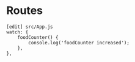 # Routes

```shell
[edit] src/App.js
watch: {
    foodCounter() {
        console.log('foodCounter increased');
    },
},
```
